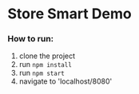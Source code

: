 # Store Smart Demo

### How to run:
1. clone the project
2. run `npm install`
3. run `npm start`
4. navigate to 'localhost/8080'


   
